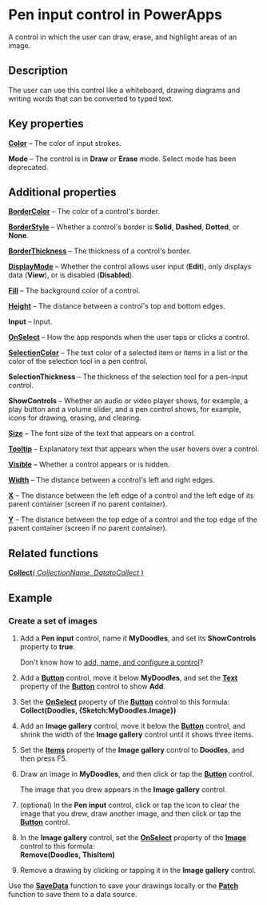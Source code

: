 <properties
    pageTitle="Pen input control: reference | Microsoft PowerApps"
    description="Information, including properties and examples, about the Pen input control"
    services=""
    suite="powerapps"
    documentationCenter="na"
    authors="fikaradz"
    manager="anneta"
    editor=""
    tags=""/>

<tags
   ms.service="powerapps"
   ms.devlang="na"
   ms.topic="article"
   ms.tgt_pltfrm="na"
   ms.workload="na"
    ms.date="10/25/2016"
   ms.author="fikaradz"/>

# Pen input control in PowerApps #
A control in which the user can draw, erase, and highlight areas of an image.

## Description ##
The user can use this control like a whiteboard, drawing diagrams and writing words that can be converted to typed text.

## Key properties ##

**[Color](properties-color-border.md)** – The color of input strokes.

**Mode** – The control is in **Draw** or **Erase** mode.  Select mode has been deprecated.

## Additional properties ##

**[BorderColor](properties-color-border.md)** – The color of a control's border.

**[BorderStyle](properties-color-border.md)** – Whether a control's border is **Solid**, **Dashed**, **Dotted**, or **None**.

**[BorderThickness](properties-color-border.md)** – The thickness of a control's border.

**[DisplayMode](properties-core.md)** – Whether the control allows user input (**Edit**), only displays data (**View**), or is disabled (**Disabled**).

**[Fill](properties-color-border.md)** – The background color of a control.

**[Height](properties-size-location.md)** – The distance between a control's top and bottom edges.

**Input** – Input.

**[OnSelect](properties-core.md)** – How the app responds when the user taps or clicks a control.

**[SelectionColor](properties-color-border.md)** – The text color of a selected item or items in a list or the color of the selection tool in a pen control.

**SelectionThickness** – The thickness of the selection tool for a pen-input control.

**ShowControls** – Whether an audio or video player shows, for example, a play button and a volume slider, and a pen control shows, for example, icons for drawing, erasing, and clearing.

**[Size](properties-text.md)** – The font size of the text that appears on a control.

**[Tooltip](properties-core.md)** – Explanatory text that appears when the user hovers over a control.

**[Visible](properties-core.md)** – Whether a control appears or is hidden.

**[Width](properties-size-location.md)** – The distance between a control's left and right edges.

**[X](properties-size-location.md)** – The distance between the left edge of a control and the left edge of its parent container (screen if no parent container).

**[Y](properties-size-location.md)** – The distance between the top edge of a control and the top edge of the parent container (screen if no parent container).

## Related functions ##

[**Collect**( *CollectionName*, *DatatoCollect* )](../functions/function-clear-collect-clearcollect.md)

## Example ##

### Create a set of images ###
1. Add a **Pen input** control, name it **MyDoodles**, and set its **ShowControls** property to **true**.

	Don't know how to [add, name, and configure a control](../add-configure-controls.md)?

1. Add a **[Button](control-button.md)** control, move it below **MyDoodles**, and set the **[Text](properties-core.md)** property of the **[Button](control-button.md)** control to show **Add**.

1. Set the **[OnSelect](properties-core.md)** property of the **[Button](control-button.md)** control to this formula:<br>
**Collect(Doodles, {Sketch:MyDoodles.Image})**

1. Add an **Image gallery** control, move it below the **[Button](control-button.md)** control, and shrink the width of the **Image gallery** control until it shows three items.

1. Set the **[Items](properties-core.md)** property of the **Image gallery** control to **Doodles**, and then  press F5.

1. Draw an image in **MyDoodles**, and then click or tap the **[Button](control-button.md)** control.

	The image that you drew appears in the **Image gallery** control.

1. (optional) In the **Pen input** control, click or tap the icon to clear the image that you drew, draw another image, and then click or tap the **[Button](control-button.md)** control.

1. In the **Image gallery** control, set the **[OnSelect](properties-core.md)** property of the **[Image](control-image.md)** control to this formula:<br>
**Remove(Doodles, ThisItem)**

1. Remove a drawing by clicking or tapping it in the **Image gallery** control.

Use the **[SaveData](../functions/function-savedata-loaddata.md)** function to save your drawings locally or the **[Patch](../functions/function-patch.md)** function to save them to a data source.
